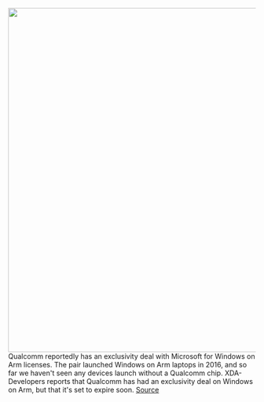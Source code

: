 <img src='https://cdn.vox-cdn.com/thumbor/98rtkh6VbeMs999wLGx3MoJVaWo=/0x0:2239x1498/1200x800/filters:focal(941x570:1299x928)/cdn.vox-cdn.com/uploads/chorus_image/image/70181605/Windows_10_ARM_Microsoft_Qualcomm.0.jpg' width='700px' /><br/>
Qualcomm reportedly has an exclusivity deal with Microsoft for Windows on Arm licenses. The pair launched Windows on Arm laptops in 2016, and so far we haven't seen any devices launch without a Qualcomm chip. XDA-Developers reports that Qualcomm has had an exclusivity deal on Windows on Arm, but that it's set to expire soon.
<a href='https://www.theverge.com/2021/11/23/22798231/microsoft-qualcomm-exclusivity-deal-windows-on-arm'> Source <a/>